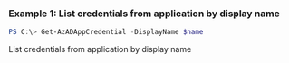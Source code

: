 ### Example 1: List credentials from application by display name
```powershell
PS C:\> Get-AzADAppCredential -DisplayName $name
```

List credentials from application by display name